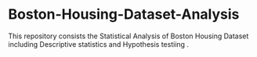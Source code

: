 # Boston-Housing-Dataset-Analysis
This repository consists the Statistical Analysis of Boston Housing Dataset including Descriptive statistics and Hypothesis testiing .
